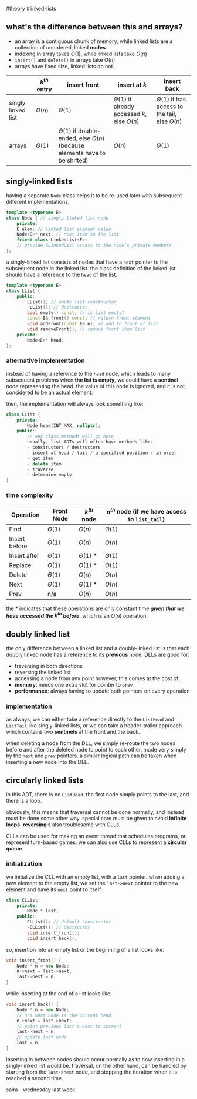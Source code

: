 #theory #linked-lists
## what's the difference between this and arrays?
- an array is a contiguous chunk of memory, while linked lists are a collection of unordered, linked **nodes**. 
- indexing in array takes $O(1)$, while linked lists take $O(n)$
- `insert()` and `delete()` in arrays take $O(n)$
- arrays have fixed size, linked lists do not.

|  | $k^{th}$ entry | insert front | insert at $k$ | insert back |
| ---- | ---- | ---- | ---- | ---- |
| singly linked list | $O(n)$ | $\Theta(1)$ | $\Theta(1)$ if already accessed $k$, else $O(n)$ | $\Theta(1)$ if has access to the tail, else $\Theta(n)$ |
| arrays | $\Theta(1)$ | $\Theta(1)$ if double-ended, else $\Theta(n)$ (because elements have to be shifted) | $O(n)$ | $\Theta(1)$ |

## singly-linked lists
having a separate `Node` class helps it to be re-used later with subsequent different implementations.

```cpp
template <typename E>  
class Node { // singly linked list node  
	private:  
	E elem; // linked list element value  
	Node<E>* next; // next item in the list  
	friend class LinkedList<E>; 
	// provide SLinkedList access to the node’s private members
};
```

a singly-linked list consists of nodes that have a `next` pointer to the subsequent node in the linked list. the class definition of the linked list should have a reference to the `head` of the list. 

```cpp
template <typename E>  
class LList { 
	public:  
		LList(); // empty list constructor  
		~LList(); // destructor  
		bool empty() const; // is list empty?  
		const E& front() const; // return front element  
		void addFront(const E& e); // add to front of list  
		void removeFront(); // remove front item list  
	private:  
		Node<E>* head; 
};
```
### alternative implementation
instead of having a reference to the `head` node, which leads to many subsequent problems when **the list is empty**, we could have a **sentinel** node representing the head. the value of this node is ignored, and it is not considered to be an actual element.

then, the implementation will always look something like: 
```cpp
class LList {
	private: 
		Node head(INT_MAX, nullptr);
	public: 
		// any class methods will go here
		usually, list ADTs will often have methods like: 
		- constructors / destructors
		- insert at head / tail / a specified position / in order
		- get item 
		- delete item
		- traverse
		- determine empty
}
```

### time complexity
| Operation | Front Node | $k^{th}$ node | $n^{th}$ node (if we have access to `list_tail`) |
| ---- | ---- | ---- | ---- |
| Find | $\Theta(1)$ | $O(n)$ | $\Theta(1)$  |
| Insert before | $\Theta(1)$ | $O(n)$ | $O(n)$ |
| Insert after | $\Theta(1)$ | $\Theta(1)$ * | $\Theta(1)$ |
| Replace | $\Theta(1)$ | $\Theta(1)$ * | $\Theta(1)$ |
| Delete | $\Theta(1)$ | $O(n)$ | $O(n)$ |
| Next | $\Theta(1)$ | $\Theta(1)$ * | $O(n)$ |
| Prev | n/a | $O(n)$ | $O(n)$ |
the * indicates that these operations are only constant time ***given that we have accessed the $k^{th}$ before***, which is an $O(n)$ operation. 
## doubly linked list
the only difference between a linked list and a doubly-linked list is that each doubly linked node has a reference to its **previous** node. DLLs are good for: 
- traversing in both directions
- reversing the linked list
- accessing a node from any point
however, this comes at the cost of: 
- **memory**: needs one extra slot for pointer to `prev`
- **performance**: always having to update both pointers on every operation
### implementation
as always, we can either take a reference directly to the `ListHead` and `ListTail` like singly-linked lists, or we can take a header-trailer approach which contains two **sentinels** at the front and the back. 

when deleting a node from the DLL, we simply re-route the two nodes before and after the deleted node to point to each other, made very simply by the `next` and `prev` pointers. a similar logical path can be taken when inserting a new node into the DLL. 

## circularly linked lists
in this ADT, there is no `ListHead`. the first node simply points to the last, and there is a loop. 

obviously, this means that traversal cannot be done normally, and instead must be done some other way. special care must be given to avoid **infinite loops**. **reversing**is also troublesome with CLLs. 

CLLs can be used for making an event thread that schedules programs, or represent turn-based games. we can also use CLLs to represent a **circular queue**. 
### initialization
we initialize the CLL with an empty list, with a `last` pointer. when adding a new element to the empty list, we set the `last->next` pointer to the new element and have its `next` point to itself. 

```cpp
class CLList: 
	private: 
		Node * last; 
	public: 
		CLList(); // default constructor
		~CLList(); // destructor
		void insert_front();
		void insert_back(); 
```

so, insertion into an empty list or the beginning of a list looks like: 

```cpp
void insert_front() {
	Node * n = new Node;
	n->next = last->next;
	last->next = n;
}
```

while inserting at the end of a list looks like: 

```cpp
void insert_back() {
	Node * n = new Node; 
	// n's next node is the current head
	n->next = last->next;
	// point previous last's next to current
	last->next = n;
	// update last node
	last = n;
}
```

inserting in between nodes should occur normally as to how inserting in a singly-linked list would be. traversal, on the other hand, can be handled by starting from the `last->next` node, and stopping the iteration when it is reached a second time.

saira - wednesday last week
